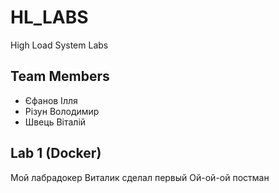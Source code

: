 # HL_LABS
High Load System Labs
## Team Members
- Єфанов Ілля
- Різун Володимир
- Швець Віталій

## Lab 1 (Docker)

Мой лабрадокер 
Виталик сделал первый 
Ой-ой-ой постман
